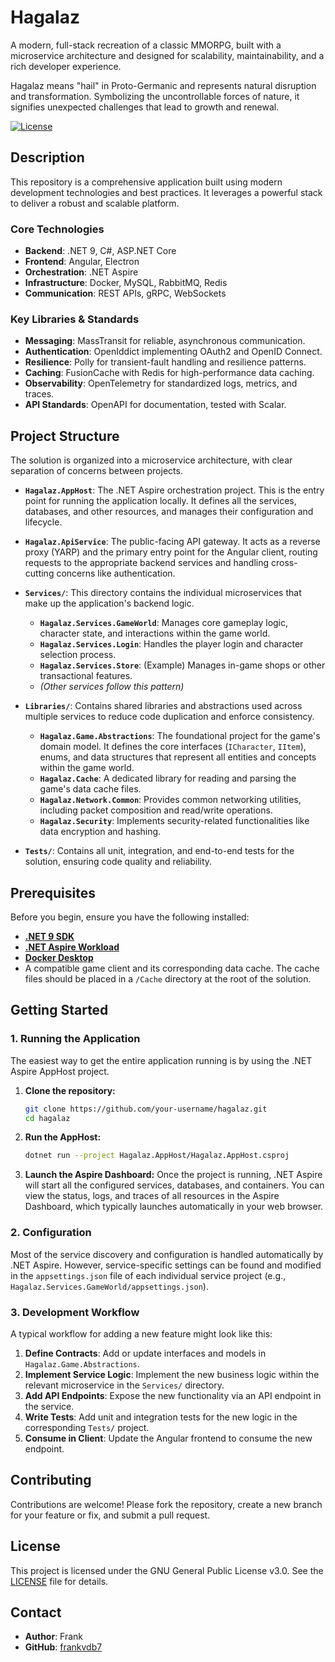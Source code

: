 # Hagalaz

A modern, full-stack recreation of a classic MMORPG, built with a microservice architecture and designed for scalability, maintainability, and a rich developer experience.

Hagalaz means "hail" in Proto-Germanic and represents natural disruption and transformation. Symbolizing the uncontrollable forces of nature, it signifies unexpected challenges that lead to growth and renewal.

[![License](https://img.shields.io/badge/license-GPLv3-blue)](LICENSE)

## Description

This repository is a comprehensive application built using modern development technologies and best practices. It leverages a powerful stack to deliver a robust and scalable platform.

### Core Technologies
- **Backend**: .NET 9, C#, ASP.NET Core
- **Frontend**: Angular, Electron
- **Orchestration**: .NET Aspire
- **Infrastructure**: Docker, MySQL, RabbitMQ, Redis
- **Communication**: REST APIs, gRPC, WebSockets

### Key Libraries & Standards
- **Messaging**: MassTransit for reliable, asynchronous communication.
- **Authentication**: OpenIddict implementing OAuth2 and OpenID Connect.
- **Resilience**: Polly for transient-fault handling and resilience patterns.
- **Caching**: FusionCache with Redis for high-performance data caching.
- **Observability**: OpenTelemetry for standardized logs, metrics, and traces.
- **API Standards**: OpenAPI for documentation, tested with Scalar.

## Project Structure

The solution is organized into a microservice architecture, with clear separation of concerns between projects.

- **`Hagalaz.AppHost`**: The .NET Aspire orchestration project. This is the entry point for running the application locally. It defines all the services, databases, and other resources, and manages their configuration and lifecycle.

- **`Hagalaz.ApiService`**: The public-facing API gateway. It acts as a reverse proxy (YARP) and the primary entry point for the Angular client, routing requests to the appropriate backend services and handling cross-cutting concerns like authentication.

- **`Services/`**: This directory contains the individual microservices that make up the application's backend logic.
  - **`Hagalaz.Services.GameWorld`**: Manages core gameplay logic, character state, and interactions within the game world.
  - **`Hagalaz.Services.Login`**: Handles the player login and character selection process.
  - **`Hagalaz.Services.Store`**: (Example) Manages in-game shops or other transactional features.
  - *(Other services follow this pattern)*

- **`Libraries/`**: Contains shared libraries and abstractions used across multiple services to reduce code duplication and enforce consistency.
  - **`Hagalaz.Game.Abstractions`**: The foundational project for the game's domain model. It defines the core interfaces (`ICharacter`, `IItem`), enums, and data structures that represent all entities and concepts within the game world.
  - **`Hagalaz.Cache`**: A dedicated library for reading and parsing the game's data cache files.
  - **`Hagalaz.Network.Common`**: Provides common networking utilities, including packet composition and read/write operations.
  - **`Hagalaz.Security`**: Implements security-related functionalities like data encryption and hashing.

- **`Tests/`**: Contains all unit, integration, and end-to-end tests for the solution, ensuring code quality and reliability.

## Prerequisites

Before you begin, ensure you have the following installed:
- **[.NET 9 SDK](https://dotnet.microsoft.com/download)**
- **[.NET Aspire Workload](https://learn.microsoft.com/en-us/dotnet/aspire/get-started/build-your-first-aspire-app#install-the-net-aspire-workload)**
- **[Docker Desktop](https://www.docker.com/products/docker-desktop/)**
- A compatible game client and its corresponding data cache. The cache files should be placed in a `/Cache` directory at the root of the solution.

## Getting Started

### 1. Running the Application
The easiest way to get the entire application running is by using the .NET Aspire AppHost project.

1.  **Clone the repository:**
    ```bash
    git clone https://github.com/your-username/hagalaz.git
    cd hagalaz
    ```

2.  **Run the AppHost:**
    ```bash
    dotnet run --project Hagalaz.AppHost/Hagalaz.AppHost.csproj
    ```

3.  **Launch the Aspire Dashboard:**
    Once the project is running, .NET Aspire will start all the configured services, databases, and containers. You can view the status, logs, and traces of all resources in the Aspire Dashboard, which typically launches automatically in your web browser.

### 2. Configuration
Most of the service discovery and configuration is handled automatically by .NET Aspire. However, service-specific settings can be found and modified in the `appsettings.json` file of each individual service project (e.g., `Hagalaz.Services.GameWorld/appsettings.json`).

### 3. Development Workflow
A typical workflow for adding a new feature might look like this:
1.  **Define Contracts**: Add or update interfaces and models in `Hagalaz.Game.Abstractions`.
2.  **Implement Service Logic**: Implement the new business logic within the relevant microservice in the `Services/` directory.
3.  **Add API Endpoints**: Expose the new functionality via an API endpoint in the service.
4.  **Write Tests**: Add unit and integration tests for the new logic in the corresponding `Tests/` project.
5.  **Consume in Client**: Update the Angular frontend to consume the new endpoint.

## Contributing

Contributions are welcome! Please fork the repository, create a new branch for your feature or fix, and submit a pull request.

## License

This project is licensed under the GNU General Public License v3.0. See the [LICENSE](LICENSE) file for details.

## Contact

- **Author**: Frank
- **GitHub**: [frankvdb7](https://github.com/frankvdb7)
